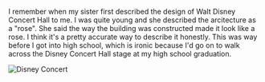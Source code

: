 I remember when my sister first described the design of Walt Disney Concert Hall to me. I was quite young and she described the arcitecture as a "rose". She said the way the building was constructed made it look like a rose. I think it's a pretty accurate way to describe it honestly. This was way before I got into high school, which is ironic because I'd go on to walk across the Disney Concert Hall stage at my high school graduation. 

<img src="/tysons-random-musings/img/disneyconcert.jpg" alt="Disney Concert">
